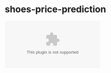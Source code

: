 # shoes-price-prediction

[![Project Report](https://github.com/sidhantnaveria/shoes-price-prediction/blob/master/Report_CA1.docx)](https://github.com/sidhantnaveria/shoes-price-prediction/blob/master/Report_CA1.docx)

